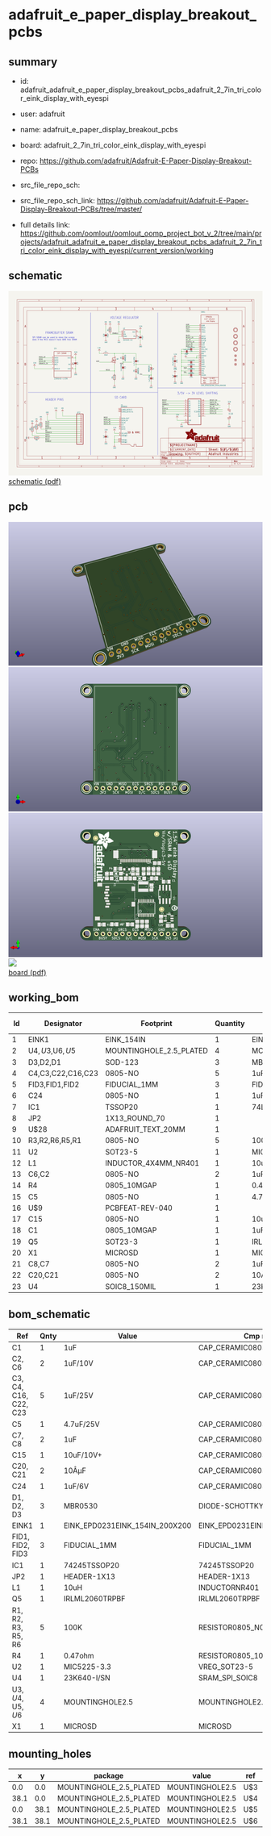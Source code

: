 # adafruit_e_paper_display_breakout_pcbs
 
## summary 
* id: adafruit_adafruit_e_paper_display_breakout_pcbs_adafruit_2_7in_tri_color_eink_display_with_eyespi
* user: adafruit
* name: adafruit_e_paper_display_breakout_pcbs
* board: adafruit_2_7in_tri_color_eink_display_with_eyespi
* repo: https://github.com/adafruit/Adafruit-E-Paper-Display-Breakout-PCBs



* src_file_repo_sch: 
* src_file_repo_sch_link: https://github.com/adafruit/Adafruit-E-Paper-Display-Breakout-PCBs/tree/master/
* full details link: https://github.com/oomlout/oomlout_oomp_project_bot_v_2/tree/main/projects/adafruit_adafruit_e_paper_display_breakout_pcbs_adafruit_2_7in_tri_color_eink_display_with_eyespi/current_version/working  

## schematic  
![](working_schematic_600.png)  
[schematic (pdf)](working_schematic.pdf) 






















## pcb  
![](working_3d_600.png) 
![](working_3d_front_600.png)  
![](working_3d_back_600.png)  
![](working_600.png)  
[board (pdf)](working.pdf)  

## working_bom
| Id | Designator | Footprint | Quantity | Designation | Supplier and ref |  | None | 
| --- | --- | --- | --- | --- | --- | --- | --- | 
| 1 | EINK1 | EINK_154IN | 1 | EINK_EPD0231EINK_154IN_200X200 |  |  | [''] | 
| 2 | U$4,U$3,U$6,U$5 | MOUNTINGHOLE_2.5_PLATED | 4 | MOUNTINGHOLE2.5 |  |  | [''] | 
| 3 | D3,D2,D1 | SOD-123 | 3 | MBR0530 |  |  | [''] | 
| 4 | C4,C3,C22,C16,C23 | 0805-NO | 5 | 1uF/25V |  |  | [''] | 
| 5 | FID3,FID1,FID2 | FIDUCIAL_1MM | 3 | FIDUCIAL_1MM |  |  | [''] | 
| 6 | C24 | 0805-NO | 1 | 1uF/6V |  |  | [''] | 
| 7 | IC1 | TSSOP20 | 1 | 74LVC245PW |  |  | [''] | 
| 8 | JP2 | 1X13_ROUND_70 | 1 |  |  |  | [''] | 
| 9 | U$28 | ADAFRUIT_TEXT_20MM | 1 |  |  |  | [''] | 
| 10 | R3,R2,R6,R5,R1 | 0805-NO | 5 | 100K |  |  | [''] | 
| 11 | U2 | SOT23-5 | 1 | MIC5225-3.3 |  |  | [''] | 
| 12 | L1 | INDUCTOR_4X4MM_NR401 | 1 | 10uH |  |  | [''] | 
| 13 | C6,C2 | 0805-NO | 2 | 1uF/10V |  |  | [''] | 
| 14 | R4 | 0805_10MGAP | 1 | 0.47ohm |  |  | [''] | 
| 15 | C5 | 0805-NO | 1 | 4.7uF/25V |  |  | [''] | 
| 16 | U$9 | PCBFEAT-REV-040 | 1 |  |  |  | [''] | 
| 17 | C15 | 0805-NO | 1 | 10uF/10V+ |  |  | [''] | 
| 18 | C1 | 0805_10MGAP | 1 | 1uF |  |  | [''] | 
| 19 | Q5 | SOT23-3 | 1 | IRLML0100 |  |  | [''] | 
| 20 | X1 | MICROSD | 1 | MICROSD |  |  | [''] | 
| 21 | C8,C7 | 0805-NO | 2 | 1uF |  |  | [''] | 
| 22 | C20,C21 | 0805-NO | 2 | 10ÂµF |  |  | [''] | 
| 23 | U4 | SOIC8_150MIL | 1 | 23K640-I/SN |  |  | [''] | 


## bom_schematic
| Ref | Qnty | Value | Cmp name | Footprint | Description | Vendor | DNP | 
| --- | --- | --- | --- | --- | --- | --- | --- | 
| C1 | 1 | 1uF | CAP_CERAMIC0805_10MGAP | working:0805_10MGAP |  |  |  | 
| C2, C6 | 2 | 1uF/10V | CAP_CERAMIC0805-NOOUTLINE | working:0805-NO |  |  |  | 
| C3, C4, C16, C22, C23 | 5 | 1uF/25V | CAP_CERAMIC0805-NOOUTLINE | working:0805-NO |  |  |  | 
| C5 | 1 | 4.7uF/25V | CAP_CERAMIC0805-NOOUTLINE | working:0805-NO |  |  |  | 
| C7, C8 | 2 | 1uF | CAP_CERAMIC0805-NOOUTLINE | working:0805-NO |  |  |  | 
| C15 | 1 | 10uF/10V+ | CAP_CERAMIC0805-NOOUTLINE | working:0805-NO |  |  |  | 
| C20, C21 | 2 | 10ÂµF | CAP_CERAMIC0805-NOOUTLINE | working:0805-NO |  |  |  | 
| C24 | 1 | 1uF/6V | CAP_CERAMIC0805-NOOUTLINE | working:0805-NO |  |  |  | 
| D1, D2, D3 | 3 | MBR0530 | DIODE-SCHOTTKYSOD-123 | working:SOD-123 |  |  |  | 
| EINK1 | 1 | EINK_EPD0231EINK_154IN_200X200 | EINK_EPD0231EINK_154IN_200X200 | working:EINK_154IN |  |  |  | 
| FID1, FID2, FID3 | 3 | FIDUCIAL_1MM | FIDUCIAL_1MM | working:FIDUCIAL_1MM |  |  |  | 
| IC1 | 1 | 74245TSSOP20 | 74245TSSOP20 | working:TSSOP20 |  |  |  | 
| JP2 | 1 | HEADER-1X13 | HEADER-1X13 | working:1X13_ROUND_70 |  |  |  | 
| L1 | 1 | 10uH | INDUCTORNR401 | working:INDUCTOR_4X4MM_NR401 |  |  |  | 
| Q5 | 1 | IRLML2060TRPBF | IRLML2060TRPBF | working:SOT23-3 |  |  |  | 
| R1, R2, R3, R5, R6 | 5 | 100K | RESISTOR0805_NOOUTLINE | working:0805-NO |  |  |  | 
| R4 | 1 | 0.47ohm | RESISTOR0805_10MGAP | working:0805_10MGAP |  |  |  | 
| U2 | 1 | MIC5225-3.3 | VREG_SOT23-5 | working:SOT23-5 |  |  |  | 
| U4 | 1 | 23K640-I/SN | SRAM_SPI_SOIC8 | working:SOIC8_150MIL |  |  |  | 
| U$3, U$4, U$5, U$6 | 4 | MOUNTINGHOLE2.5 | MOUNTINGHOLE2.5 | working:MOUNTINGHOLE_2.5_PLATED |  |  |  | 
| X1 | 1 | MICROSD | MICROSD | working:MICROSD |  |  |  | 


## mounting_holes
| x | y | package | value | ref | size | 
| --- | --- | --- | --- | --- | --- | 
| 0.0 | 0.0 | MOUNTINGHOLE_2.5_PLATED | MOUNTINGHOLE2.5 | U$3 | m3 | 
| 38.1 | 0.0 | MOUNTINGHOLE_2.5_PLATED | MOUNTINGHOLE2.5 | U$4 | m3 | 
| 0.0 | 38.1 | MOUNTINGHOLE_2.5_PLATED | MOUNTINGHOLE2.5 | U$5 | m3 | 
| 38.1 | 38.1 | MOUNTINGHOLE_2.5_PLATED | MOUNTINGHOLE2.5 | U$6 | m3 | 


